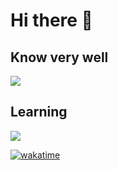 # Hi there 👋

## Know very well
[![](https://skillicons.dev/icons?i=html,css,js,ts,bun,react,next,tailwind)](https://skillicons.dev)

## Learning
[![](https://skillicons.dev/icons?i=vue,nuxt,rust,laravel,go)](https://skillicons.dev)

[![wakatime](https://wakatime.com/badge/user/ded47e94-2a9a-4c9a-becc-68548b2e53e0.svg)](https://wakatime.com/@ded47e94-2a9a-4c9a-becc-68548b2e53e0)
